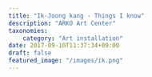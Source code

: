 ```yaml
---
title: "Ik-Joong kang - Things I know"
description: "ARKO Art Center"
taxonomies:
    category: "Art installation"
date: 2017-09-10T11:37:34+09:00
draft: false
featured_image: "/images/ik.png"
---
```


